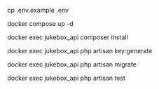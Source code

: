 cp .env.example .env

docker compose up -d

docker exec jukebox_api composer install

docker exec jukebox_api php artisan key:generate

docker exec jukebox_api php artisan migrate

docker exec jukebox_api php artisan test
